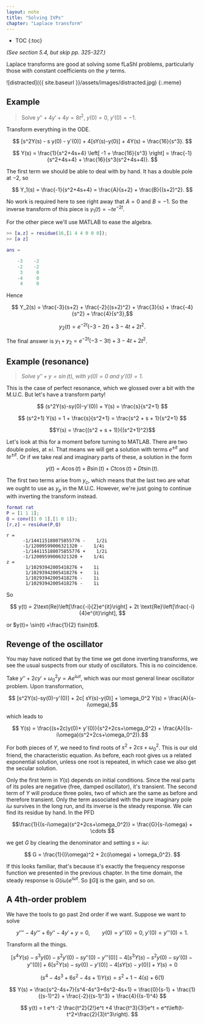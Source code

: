 ```yaml
---
layout: note
title: "Solving IVPs"
chapter: "Laplace transform"
---
```

* TOC
{:toc}

*(See section 5.4, but skip pp. 325-327.)*

Laplace transforms are good at solving some fLaShI problems, particularly those with constant coefficients on the $y$ terms.

![distracted]({{ site.baseurl }}/assets/images/distracted.jpg)
{:.meme}

## Example

> Solve $y'' + 4y' + 4y = 8t^2$, $y(0)=0$, $y'(0)=-1$. 

Transform everything in the ODE.

$$
[s^2Y(s) - s y(0) - y'(0)] + 4[sY(s)-y(0)] + 4Y(s) = \frac{16}{s^3}.
$$

$$
Y(s) = \frac{1}{s^2+4s+4} \left[ -1 + \frac{16}{s^3} \right]
= \frac{-1}{s^2+4s+4} + \frac{16}{s^3(s^2+4s+4)}.
$$

The first term we should be able to deal with by hand. It has a double pole at $-2$, so

$$
Y_1(s) = \frac{-1}{s^2+4s+4} = \frac{A}{s+2} + \frac{B}{(s+2)^2}.
$$

No work is required here to see right away that $A=0$ and $B=-1$. So the inverse transform of this piece is $y_1(t) = -te^{-2t}$. 

For the other piece we'll use MATLAB to ease the algebra.

```matlab
>> [a,z] = residue(16,[1 4 4 0 0 0]);
>> [a z]

ans =

    -3    -2
    -2    -2
     3     0
    -4     0
     4     0
```

Hence

$$
Y_2(s) = \frac{-3}{s+2} + \frac{-2}{(s+2)^2} + \frac{3}{s} + \frac{-4}{s^2} + \frac{4}{s^3},$$

$$
y_2(t) = e^{-2t}(-3-2t) + 3 - 4t + 2t^2.
$$

The final answer is $y_1+y_2=e^{-2t}(-3-3t) + 3 - 4t + 2t^2$. 



## Example (resonance)
> *Solve $y'' +y = \sin(t)$, with $y(0)=0$ and $y'(0)=1$.*

This is the case of perfect resonance, which we glossed over a bit with the M.U.C. But let's have a transform party! 

$$ (s^2Y(s)-sy(0)-y'(0)) + Y(s) = \frac{s}{s^2+1} $$

$$ (s^2+1) Y(s) = 1 + \frac{s}{s^2+1} = \frac{s^2 + s + 1}{s^2+1} $$

$$Y(s) = \frac{(s^2 + s + 1)}{(s^2+1)^2}$$

Let's look at this for a moment before turning to MATLAB. There are two double poles, at $\pm i$. That means we will get a solution with terms $e^{\pm it}$ and $te^{\pm it}$. Or if we take real and imaginary parts of these, a solution in the form

$$
y(t) = A\cos(t) + B\sin(t) + Ct \cos(t) + D t\sin(t).
$$

The first two terms arise from $y_c$, which means that the last two are what we ought to use as $y_p$ in the M.U.C. However, we're just going to continue with inverting the transform instead. 

```matlab
format rat
P = [1 1 1];
Q = conv([1 0 1],[1 0 1]);
[r,z] = residue(P,Q)
```

```
r =
      -1/144115188075855776 -    1/2i    
      -1/12009599006321320 -    1/4i    
      -1/144115188075855776 +    1/2i    
      -1/12009599006321320 +    1/4i    
z =
       1/10293942005418276 +    1i      
       1/10293942005418276 +    1i      
       1/10293942005418276 -    1i      
       1/10293942005418276 -    1i      
```

So

$$
y(t) = 2\text{Re}\left[\frac{-i}{2}e^{it}\right] + 2t \text{Re}\left[\frac{-i}{4}e^{it}\right],
$$

or $y(t)= \sin(t) +\frac{1}{2} t\sin(t)$. 

## Revenge of the oscillator

You may have noticed that by the time we get done inverting transforms, we see the usual suspects from our study of oscillators. This is no coincidence.

Take $y'' +2cy' + \omega_0^2 y = A e^{i\omega t}$, which was our most general linear oscillator problem. Upon transformation,

$$ [s^2Y(s)-sy(0)-y'(0)] + 2c[ sY(s)-y(0)] + \omega_0^2 Y(s) = \frac{A}{s-i\omega},$$

which leads to 

$$ Y(s) = \frac{(s+2c)y(0)+ y'(0)}{s^2+2cs+\omega_0^2} + \frac{A}{(s-i\omega)(s^2+2cs+\omega_0^2)}.$$

For both pieces of $Y$, we need to find roots of $s^2+2cs+\omega_0^2$. This is our old friend, the characteristic equation. As before, each root gives us a related exponential solution, unless one root is repeated, in which case we also get the secular solution.  

Only the first term in $Y(s)$ depends on initial conditions. Since the real parts of its poles are negative (free, damped oscillator), it's transient. The second term of $Y$ will produce three poles, two of which are the same as before and therefore transient. Only the term associated with the pure imaginary pole $i\omega$ survives in the long run, and its inverse is the steady response. We can find its residue by hand. In the PFD

$$\frac{1}{(s-i\omega)(s^2+2cs+\omega_0^2)} = \frac{G}{s-i\omega} + \cdots $$

we get $G$ by clearing the denominator and setting $s=i\omega$: 

$$ G = \frac{1}{(i\omega)^2 + 2c(i\omega) + \omega_0^2}. $$

If this looks familiar, that's because it's exactly the frequency response function we presented in the previous chapter. In the time domain, the steady response is $G(i\omega) e^{i\omega t}$. So $\|G\|$ is the gain, and so on.

## A 4th-order problem

We have the tools to go past 2nd order if we want. Suppose we want to solve

$$
y'''' -4y'''+6y''-4y'+y=0, \qquad y(0)=y''(0)=0,\; y'(0)=y'''(0)=1.
$$

Transform all the things.

$$
[s^4Y(s) -s^3y(0)-s^2y'(0)-sy''(0)-y'''(0)]-4[s^3Y(s) -s^2y(0)-sy'(0)-y''(0)]+6[s^2Y(s)-sy(0)-y'(0)]-4[sY(s)-y(0)]+Y(s) = 0
$$

$$
(s^4-4s^3+6s^2-4s+1)Y(s) = s^2+1-4(s) +6(1)
$$

$$
Y(s) = \frac{s^2-4s+7}{s^4-4s^3+6s^2-4s+1} = \frac{0}{s-1} + \frac{1}{(s-1)^2} + \frac{-2}{(s-1)^3} + \frac{4}{(s-1)^4}
$$

$$
y(t) = t e^t -2 \frac{t^2}{2!}e^t +4 \frac{t^3}{3!}e^t = e^t\left(t-t^2+\frac{2}{3}t^3\right).
$$
